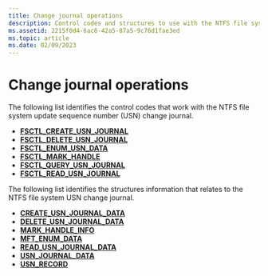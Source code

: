 ```yaml
---
title: Change journal operations
description: Control codes and structures to use with the NTFS file system update sequence number (USN) change journal.
ms.assetid: 2215f0d4-6ac8-42a5-87a5-9c76d1fae3ed
ms.topic: article
ms.date: 02/09/2023
---
```


# Change journal operations

The following list identifies the control codes that work with the NTFS file system update sequence number (USN) change journal.

- [**FSCTL\_CREATE\_USN\_JOURNAL**](/windows/win32/api/winioctl/ni-winioctl-fsctl_create_usn_journal)
- [**FSCTL\_DELETE\_USN\_JOURNAL**](/windows/win32/api/winioctl/ni-winioctl-fsctl_delete_usn_journal)
- [**FSCTL\_ENUM\_USN\_DATA**](/windows/win32/api/winioctl/ni-winioctl-fsctl_enum_usn_data)
- [**FSCTL\_MARK\_HANDLE**](/windows/win32/api/winioctl/ni-winioctl-fsctl_mark_handle)
- [**FSCTL\_QUERY\_USN\_JOURNAL**](/windows/win32/api/winioctl/ni-winioctl-fsctl_query_usn_journal)
- [**FSCTL\_READ\_USN\_JOURNAL**](/windows/win32/api/winioctl/ni-winioctl-fsctl_read_usn_journal)

The following list identifies the structures information that relates to the NTFS file system USN change journal.

- [**CREATE\_USN\_JOURNAL\_DATA**](/windows/win32/api/WinIoCtl/ns-winioctl-create_usn_journal_data)
- [**DELETE\_USN\_JOURNAL\_DATA**](/windows/win32/api/WinIoCtl/ns-winioctl-delete_usn_journal_data)
- [**MARK\_HANDLE\_INFO**](/windows-hardware/drivers/ddi/ntifs/ns-ntifs-mark_handle_info)
- [**MFT\_ENUM\_DATA**](/windows/win32/api/WinIoCtl/ns-winioctl-mft_enum_data_v0)
- [**READ\_USN\_JOURNAL\_DATA**](/windows/win32/api/WinIoCtl/ns-winioctl-read_usn_journal_data_v0)
- [**USN\_JOURNAL\_DATA**](/windows/win32/api/WinIoCtl/ns-winioctl-usn_journal_data_v0)
- [**USN\_RECORD**](/windows/win32/api/WinIoCtl/ns-winioctl-usn_record_v2)
